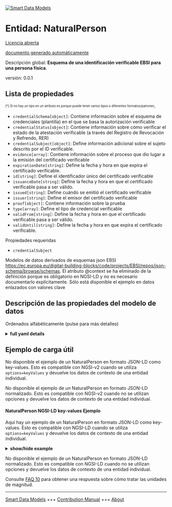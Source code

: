 <!-- 10-Header -->  
[![Smart Data Models](https://smartdatamodels.org/wp-content/uploads/2022/01/SmartDataModels_logo.png "Logo")](https://smartdatamodels.org)  
Entidad: NaturalPerson  
======================<!-- /10-Header -->  
<!-- 15-License -->  
[Licencia abierta](https://github.com/smart-data-models//dataModel.VerifiableCredentials/blob/master/NaturalPerson/LICENSE.md)  
[documento generado automáticamente](https://docs.google.com/presentation/d/e/2PACX-1vTs-Ng5dIAwkg91oTTUdt8ua7woBXhPnwavZ0FxgR8BsAI_Ek3C5q97Nd94HS8KhP-r_quD4H0fgyt3/pub?start=false&loop=false&delayms=3000#slide=id.gb715ace035_0_60)  
<!-- /15-License -->  
<!-- 20-Description -->  
Descripción global: **Esquema de una identificación verificable EBSI para una persona física**.  
versión: 0.0.1  
<!-- /20-Description -->  
<!-- 30-PropertiesList -->  

## Lista de propiedades  

<sup><sub>[*] Si no hay un tipo en un atributo es porque puede tener varios tipos o diferentes formatos/patrones</sub></sup>.  
- `credentialSchema[object]`: Contiene información sobre el esquema de credenciales (plantilla) en el que se basa la autorización verificable  - `credentialStatus[object]`: Contiene información sobre cómo verificar el estado de la atestación verificable (a través del Registro de Revocación y Refrendo, RER)  - `credentialSubject[object]`: Define información adicional sobre el sujeto descrito por el ID verificable.  - `evidence[array]`: Contiene información sobre el proceso que dio lugar a la emisión del certificado verificable  - `expirationDate[string]`: Define la fecha y hora en que expira el certificado verificable.  - `id[string]`: Define el identificador único del certificado verificable  - `issuanceDate[string]`: Define la fecha y hora en que el certificado verificable pasa a ser válido.  - `issued[string]`: Define cuándo se emitió el certificado verificable  - `issuer[string]`: Define el emisor del certificado verificable  - `proof[object]`: Contiene información sobre la prueba  - `type[array]`: Define el tipo de credencial verificable  - `validFrom[string]`: Define la fecha y hora en que el certificado verificable pasa a ser válido.  - `validUntil[string]`: Define la fecha y hora en que expira el certificado verificable.  <!-- /30-PropertiesList -->  
<!-- 35-RequiredProperties -->  
Propiedades requeridas  
- `credentialSubject`  <!-- /35-RequiredProperties -->  
<!-- 40-RequiredProperties -->  
Modelos de datos derivados de esquemas json EBSI https://ec.europa.eu/digital-building-blocks/code/projects/EBSI/repos/json-schema/browse/schemas. El atributo @context se ha eliminado de la definición porque es obligatorio en NGSI-LD y no es necesario documentarlo explícitamente. Sólo está disponible el ejemplo en datos enlazados con valores clave  
<!-- /40-RequiredProperties -->  
<!-- 50-DataModelHeader -->  
## Descripción de las propiedades del modelo de datos  
Ordenados alfabéticamente (pulse para más detalles)  
<!-- /50-DataModelHeader -->  
<!-- 60-ModelYaml -->  
<details><summary><strong>full yaml details</strong></summary>    
```yaml  
NaturalPerson:    
  description: Schema of an EBSI Verifiable ID for a natural person    
  properties:    
    credentialSchema:    
      description: Contains information about the credential schema (template) on which the Verifiable Authorisation is based    
      properties:    
        id:    
          description: Property. References the credential schema (template) stored on the (relevant) Trusted Schemas Registry (TSR) on which the Verifiable Authorisation is based    
          format: uri    
          type: string    
        type:    
          description: Property. Defines credential schema type    
          enum:    
            - FullJsonSchemaValidator2021    
          type: string    
      required:    
        - id    
        - type    
      type: object    
      x-ngsi:    
        type: Property    
    credentialStatus:    
      description: 'Contains information about how to verify the status of the Verifiable Attestation (via the Revocation and Endorsement Registry, RER)'    
      properties:    
        id:    
          description: Property. References record in the Revocation and Endorsement Registry (RER) to enable verification of a Verifiable Attestation’s validity    
          format: uri    
          type: string    
        statusListCredential:    
          description: Property. URL referencing the StatusList2021Credential    
          format: uri    
          type: string    
        statusListIndex:    
          description: Property. Integer expressed as a string. The zero based index value identifies the bit position of the status    
          type: string    
        statusPurpose:    
          description: Property. Purpose of the status entry    
          enum:    
            - revocation    
            - suspension    
          type: string    
        type:    
          description: Property. Defines the Verifiable Credential status type    
          type: string    
      required:    
        - id    
        - type    
      type: object    
      x-ngsi:    
        type: Property    
    credentialSubject:    
      description: Defines additional information about the subject that is described by the Verifiable ID    
      properties:    
        currentAddress:    
          description: Property. Defines the current address of the credential subject    
          type: string    
        dateOfBirth:    
          description: Property. Defines date of birth of the credential subject    
          format: date    
          type: string    
        familyName:    
          description: Property. Defines current family name(s) of the credential subject    
          type: string    
        firstName:    
          description: Property. Defines current first name(s) of the credential subject    
          type: string    
        gender:    
          description: Property. Defines the gender of the credential subject    
          type: string    
        id:    
          description: Property. Defines the DID of the subject that is described by the Verifiable Attestation    
          format: uri    
          type: string    
        nameAndFamilyNameAtBirth:    
          description: Property. Defines the first and the family name(s) of the credential subject at the time of their birth    
          type: string    
        personalIdentifier:    
          description: Property. Defines the unique national identifier of the credential subject (constructed by the sending Member State in accordance with the technical specifications for the purposes of cross-border identification and which is as persistent as possible in time)    
          type: string    
        placeOfBirth:    
          description: Property. Defines the place where the credential subjectis born    
          type: string    
      required:    
        - id    
        - familyName    
        - firstName    
        - dateOfBirth    
        - personalIdentifier    
      type: object    
      x-ngsi:    
        type: Property    
    evidence:    
      description: Contains information about the process which resulted in the issuance of the Verifiable Attestation    
      items:    
        properties:    
          documentPresence:    
            items:    
              description: Property. Description to be completed    
              type: string    
            type: array    
          evidenceDocument:    
            items:    
              description: Property. Description to be completed    
              type: string    
            type: array    
          id:    
            description: 'Property. If present, it MUST contain a URL that points to where more information about this instance of evidence can be found.'    
            type: string    
          subjectPresence:    
            description: Property. Description to be completed    
            type: string    
          type:    
            description: Property. Defines the evidence type    
            items:    
              type: string    
            type: array    
        required:    
          - id    
          - type    
        type: object    
      type: array    
      x-ngsi:    
        type: Property    
    expirationDate:    
      description: 'Defines the date and time, when the Verifiable Attestation expires'    
      format: date-time    
      type: string    
      x-ngsi:    
        type: Property    
    id:    
      description: Defines unique identifier of the Verifiable Attestation    
      format: uri    
      type: string    
      x-ngsi:    
        type: Property    
    issuanceDate:    
      description: 'Defines the date and time, when the Verifiable Attestation becomes valid'    
      format: date-time    
      type: string    
      x-ngsi:    
        type: Property    
    issued:    
      description: Defines when the Verifiable Attestation was issued    
      format: date-time    
      type: string    
      x-ngsi:    
        type: Property    
    issuer:    
      description: Defines the issuer of the Verifiable Attestation    
      format: uri    
      type: string    
      x-ngsi:    
        type: Property    
    proof:    
      description: Contains information about the proof    
      properties:    
        created:    
          description: 'Property. Defines the date and time, when the proof has been created'    
          format: date-time    
          type: string    
        jws:    
          description: Property. Defines the proof value in JWS format    
          type: string    
        proofPurpose:    
          description: Property. Defines the purpose of the proof    
          type: string    
        type:    
          description: Property. Defines the proof type    
          type: string    
        verificationMethod:    
          description: Property. Contains information about the verification method / proof mechanisms    
          type: string    
      required:    
        - type    
        - proofPurpose    
        - created    
        - verificationMethod    
        - jws    
      type: object    
      x-ngsi:    
        type: Property    
    type:    
      description: Defines the Verifiable Credential type    
      items:    
        type: string    
      type: array    
      x-ngsi:    
        type: Property    
    validFrom:    
      description: 'Defines the date and time, when the Verifiable Attestation becomes valid'    
      format: date-time    
      type: string    
      x-ngsi:    
        type: Property    
    validUntil:    
      description: 'Defines the date and time, when the Verifiable Attestation expires'    
      format: date-time    
      type: string    
      x-ngsi:    
        type: Property    
  required:    
    - credentialSubject    
  type: object    
  x-derived-from: https://ec.europa.eu/digital-building-blocks/code/projects/EBSI/repos/json-schema/browse/schemas/ebsi-vid/natural-person/2022-11/schema.json    
  x-disclaimer: 'Redistribution and use in source and binary forms, with or without modification, are permitted  provided that the license conditions are met. Copyleft (c) 2022 Contributors to Smart Data Models Program'    
  x-license-url: https://github.com/smart-data-models/dataModel.VerifiableCredentials/blob/master/NaturalPerson/LICENSE.md    
  x-model-schema: ""    
  x-model-tags: 'EBSI, Verifiable Credentials'    
  x-version: 0.0.1    
```  
</details>    
<!-- /60-ModelYaml -->  
<!-- 70-MiddleNotes -->  
<!-- /70-MiddleNotes -->  
<!-- 80-Examples -->  
## Ejemplo de carga útil  
No disponible el ejemplo de un NaturalPerson en formato JSON-LD como key-values. Esto es compatible con NGSI-v2 cuando se utiliza `options=keyValues` y devuelve los datos de contexto de una entidad individual.  
No disponible el ejemplo de un NaturalPerson en formato JSON-LD normalizado. Esto es compatible con NGSI-v2 cuando no se utilizan opciones y devuelve los datos de contexto de una entidad individual.  
#### NaturalPerson NGSI-LD key-values Ejemplo  
Aquí hay un ejemplo de un NaturalPerson en formato JSON-LD como key-values. Esto es compatible con NGSI-LD cuando se utiliza `options=keyValues` y devuelve los datos de contexto de una entidad individual.  
<details><summary><strong>show/hide example</strong></summary>    
```json  
{  
  "@context": ["https://www.w3.org/2018/credentials/v1"],  
  "id": "urn:did:123456",  
  "type": ["VerifiableCredential", "VerifiableAttestation", "VerifiableId"],  
  "issuer": "urn:did:9999999",  
  "issuanceDate": "2021-11-01T00:00:00Z",  
  "validFrom": "2021-11-01T00:00:00Z",  
  "issued": "2021-11-01T00:00:00Z",  
  "credentialSubject": {  
    "id": "urn:uri:123",  
    "personalIdentifier": "IT/DE/1234",  
    "familyName": "Castafiori",  
    "firstName": "Bianca",  
    "dateOfBirth": "1930-10-01"  
  },  
  "credentialSchema": {  
    "id": "https://permanent.url.of/vid/naturalperson",  
    "type": "FullJsonSchemaValidator2021"  
  }  
}  
```  
</details>  
No disponible el ejemplo de un NaturalPerson en formato JSON-LD normalizado. Esto es compatible con NGSI-LD cuando no se utilizan opciones y devuelve los datos de contexto de una entidad individual.  
<!-- /80-Examples -->  
<!-- 90-FooterNotes -->  
<!-- /90-FooterNotes -->  
<!-- 95-Units -->  
Consulte [FAQ 10](https://smartdatamodels.org/index.php/faqs/) para obtener una respuesta sobre cómo tratar las unidades de magnitud.  
<!-- /95-Units -->  
<!-- 97-LastFooter -->  
---  
[Smart Data Models](https://smartdatamodels.org) +++ [Contribution Manual](https://bit.ly/contribution_manual) +++ [About](https://bit.ly/Introduction_SDM)<!-- /97-LastFooter -->  
